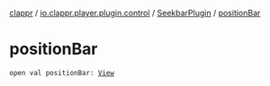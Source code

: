 [clappr](../../index.md) / [io.clappr.player.plugin.control](../index.md) / [SeekbarPlugin](index.md) / [positionBar](./position-bar.md)

# positionBar

`open val positionBar: `[`View`](https://developer.android.com/reference/android/view/View.html)